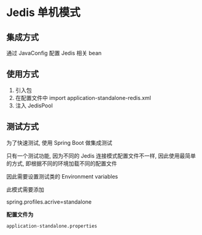 # Jedis 单机模式

## 集成方式

通过 JavaConfig 配置 Jedis 相关 bean 

## 使用方式

1. 引入包
2. 在配置文件中  import application-standalone-redis.xml
3. 注入 JedisPool
 
## 测试方式

为了快速测试, 使用 Spring Boot 做集成测试

只有一个测试功能, 因为不同的 Jedis 连接模式配置文件不一样, 因此使用最简单的方式, 即根据不同的环境加载不同的配置文件

因此需要设置测试类的 Environment variables

此模式需要添加 

spring.profiles.acrive=standalone

**配置文件为**

`application-standalone.properties`